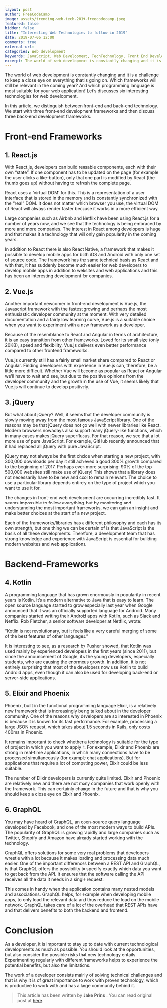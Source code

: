 ```yaml
---
layout: post
author: FreeCodeCamp
image: assets/trending-web-tech-2019-freecodecamp.jpeg
featured: false
hidden: false
title: "Interesting Web Technologies to follow in 2019"
date: 2019-07-06 12:00
comments: true
external-url:
categories: Web development
keywords: JavaScript, Web Development, TechTechnology, Front End Development
excerpt: The world of web development is constantly changing and it is a challenge to keep a close eye on everything that is going on. Which frameworks will still be relevant in the coming year? And which programming language is most suitable for your web application? Let’s discusses six interesting technologies for web development.
---
```

The world of web development is constantly changing and it is a challenge to keep a close eye on everything that is going on. Which frameworks will still be relevant in the coming year? And which programming language is most suitable for your web application? Let’s discusses six interesting technologies for web development.

In this article, we distinguish between front-end and back-end technology. We start with three front-end development frameworks and then discuss three back-end development frameworks.

# Front-end Frameworks

## 1. React.js

With React.js, developers can build reusable components, each with their own “state”. If one component has to be updated on the page (for example the user clicks a like-button), only that one part is modified by React (the thumb goes up) without having to refresh the complete page.

React uses a ‘virtual DOM’ for this. This is a representation of a user interface that is stored in the memory and is constantly synchronized with the “real” DOM. It does not matter which browser you use, the virtual DOM of React will always render faster because it works in a more efficient way.

Large companies such as Airbnb and Netflix have been using React.js for a number of years now, and we see that the technology is being embraced by more and more companies. The interest in React among developers is huge and that makes it a technology that will only gain popularity in the coming years.

In addition to React there is also React Native, a framework that makes it possible to develop mobile apps for both iOS and Android with only one set of source code. The framework has the same technical basis as React and with that, it has suddenly become much easier for web developers to develop mobile apps in addition to websites and web applications and this has been an interesting development for companies.

## 2. Vue.js

Another important newcomer in front-end development is Vue.js, the Javascript framework with the fastest growing and perhaps the most enthusiastic developer community at the moment. With very detailed documentation and a fairly low learning curve, Vue.js is a suitable choice when you want to experiment with a new framework as a developer.

Because of the resemblance to React and Angular in terms of architecture, it is an easy transition from other frameworks. Loved for its small size (only 20KB), speed and flexibility, Vue.js delivers even better performance compared to other frontend frameworks.

Vue.js currently still has a fairly small market share compared to React or Angular. Finding developers with experience in Vue.js can, therefore, be a little more difficult. Whether Vue will become as popular as React or Angular we’ll have to wait and see, but due to the positive opinions from the developer community and the growth in the use of Vue, it seems likely that Vue.js will continue to develop positively.

## 3. jQuery

But what about jQuery? Well, it seems that the developer community is slowly moving away from the most famous JavaScript library. One of the reasons may be that jQuery does not go well with newer libraries like React. Modern browsers nowadays also support many jQuery-like functions, which in many cases makes jQuery superfluous. For that reason, we see that a lot more use of pure JavaScript. For example, GitHub recently announced that it had replaced all jQuery with pure JavaScript.

jQuery may not always be the first choice when starting a new project, with 300,000 downloads per day it still achieved a good 300% growth compared to the beginning of 2017. Perhaps even more surprising: 90% of the top 500,000 websites still make use of jQuery! This shows that a library does not necessarily have to be new and cool to remain relevant. The choice to use a particular library depends entirely on the type of project which you want to use it for.

The changes in front-end web development are occurring incredibly fast. It seems impossible to follow everything, but by monitoring and understanding the most important frameworks, we can gain an insight and make better choices at the start of a new project.

Each of the frameworks/libraries has a different philosophy and each has its own strength, but one thing we can be certain of is that JavaScript is the basis of all these developments. Therefore, a development team that has strong knowledge and experience with JavaScript is essential for building modern websites and web applications.

# Backend-Frameworks

## 4. Kotlin
A programming language that has grown enormously in popularity in recent years is Kotlin. It’s a modern alternative to Java that is easy to learn. The open source language started to grow especially last year when Google announced that it was an officially supported language for Android. Many companies started writing their Android apps with Kotlin, such as Slack and Netflix. Rob Fletcher, a senior software developer at Netflix, wrote:

“Kotlin is not revolutionary, but it feels like a very careful merging of some of the best features of other languages.”

It is interesting to see, as a research by Pusher showed, that Kotlin was used mainly by experienced developers in the first years (since 2011), but since the announcement of Google, it’s the young developers, especially students, who are causing the enormous growth. In addition, it is not entirely surprising that most of the developers now use Kotlin to build Android apps, even though it can also be used for developing back-end or server-side applications.

## 5. Elixir and Phoenix

Phoenix, built in the functional programming language Elixir, is a relatively new framework that is increasingly being talked about in the developer community. One of the reasons why developers are so interested in Phoenix is ​​because it is known for its fast performance. For example, processing a large JSON request, which takes about 1.5 seconds in Rails, only costs 400ms in Phoenix.

It remains important to check whether a technology is suitable for the type of project in which you want to apply it. For example, Elixir and Phoenix are strong in real-time applications, in which many connections have to be processed simultaneously (for example chat applications). But for applications that require a lot of computing power, Elixir could be less suitable.

The number of Elixir developers is currently quite limited. Elixir and Phoenix are relatively new and there are not many companies that work openly with the framework. This can certainly change in the future and that is why you should keep a close eye on Elixir and Phoenix.

## 6. GraphQL

You may have heard of GraphQL, an open-source query language developed by Facebook, and one of the most modern ways to build APIs. The popularity of GraphQL is growing rapidly and large companies such as Twitter, Shopify and Amazon have already started working with the technology.

GraphQL offers solutions for some very real problems that developers wrestle with a lot because it makes loading and processing data much easier. One of the important differences between a REST API and GraphQL, is that GraphQL offers the possibility to specify exactly which data you want to get back from the API. It ensures that the software calling the API receives all the data it needs in a single request.

This comes in handy when the application contains many nested models and associations. GraphQL helps, for example when developing mobile apps, to only load the relevant data and thus reduce the load on the mobile network. GraphQL takes care of a lot of the overhead that REST APIs have and that delivers benefits to both the backend and frontend.

# Conclusion
As a developer, it is important to stay up to date with current technological developments as much as possible. You should look at the opportunities, but also consider the possible risks that new technology entails. Experimenting regularly with different frameworks helps to experience the potential benefits, but also the limitations.

The work of a developer consists mainly of solving technical challenges and that is why it is of great importance to work with proven technology, which is productive to work with and has a large community behind it.

>This article has been written by **Jake Prins** . You can read original post at [here](https://medium.com/free-code-camp/trending-web-technologies-to-follow-in-2019-fc382b09198b).

